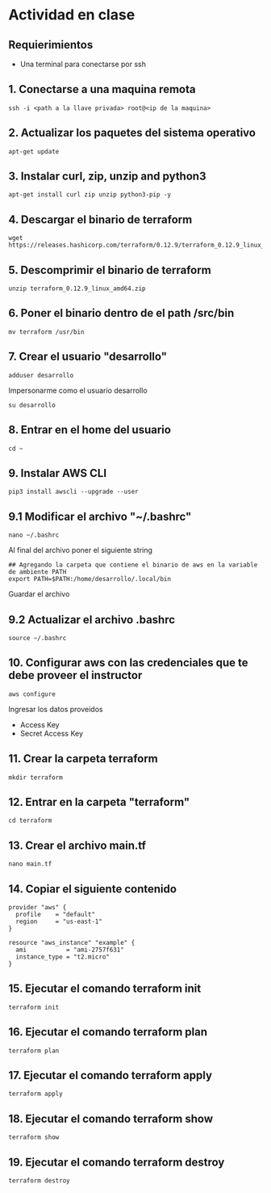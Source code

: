 # Actividad en clase

## Requierimientos

- Una terminal para conectarse por ssh

## 1. Conectarse a una maquina remota

```
ssh -i <path a la llave privada> root@<ip de la maquina>
```

## 2. Actualizar los paquetes del sistema operativo

```
apt-get update
```

## 3. Instalar curl, zip, unzip and python3

```
apt-get install curl zip unzip python3-pip -y
```

## 4. Descargar el binario de terraform

```
wget https://releases.hashicorp.com/terraform/0.12.9/terraform_0.12.9_linux_amd64.zip
```

## 5. Descomprimir el binario de terraform

```
unzip terraform_0.12.9_linux_amd64.zip 
```

## 6. Poner el binario dentro de el path /src/bin

```
mv terraform /usr/bin
```

## 7. Crear el usuario "desarrollo"

```
adduser desarrollo
```

Impersonarme como el usuario desarrollo

```
su desarrollo
```

## 8. Entrar en el home del usuario

```
cd ~
```

## 9. Instalar AWS CLI

```
pip3 install awscli --upgrade --user
```

## 9.1 Modificar el archivo "~/.bashrc"

```
nano ~/.bashrc
```

Al final del archivo poner el siguiente string

```
## Agregando la carpeta que contiene el binario de aws en la variable de ambiente PATH
export PATH=$PATH:/home/desarrollo/.local/bin
```
Guardar el archivo

## 9.2 Actualizar el archivo .bashrc

```
source ~/.bashrc
```

## 10. Configurar aws con las credenciales que te debe proveer el instructor

```
aws configure
```

Ingresar los datos proveidos 
- Access Key
- Secret Access Key

## 11. Crear la carpeta terraform

```
mkdir terraform
```

## 12. Entrar en la carpeta "terraform"

```
cd terraform
```

## 13. Crear el archivo main.tf

```
nano main.tf
```

## 14. Copiar el siguiente contenido

```
provider "aws" {
  profile    = "default"
  region     = "us-east-1"
}

resource "aws_instance" "example" {
  ami           = "ami-2757f631"
  instance_type = "t2.micro"
}
```

## 15. Ejecutar el comando terraform init

```
terraform init
```

## 16. Ejecutar el comando terraform plan

```
terraform plan
```

## 17. Ejecutar el comando terraform apply

```
terraform apply
```

## 18. Ejecutar el comando terraform show

```
terraform show
```

## 19. Ejecutar el comando terraform destroy

```
terraform destroy
```
